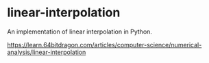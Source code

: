 # linear-interpolation
An implementation of linear interpolation in Python.

https://learn.64bitdragon.com/articles/computer-science/numerical-analysis/linear-interpolation
